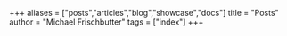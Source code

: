 +++
aliases = ["posts","articles","blog","showcase","docs"]
title = "Posts"
author = "Michael Frischbutter"
tags = ["index"]
+++
